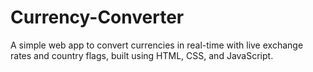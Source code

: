# Currency-Converter
A simple web app to convert currencies in real-time with live exchange rates and country flags, built using HTML, CSS, and JavaScript.
